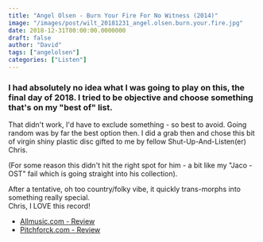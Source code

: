 ```yaml
---
title: "Angel Olsen - Burn Your Fire For No Witness (2014)"
image: "/images/post/wilt_20181231_angel.olsen.burn.your.fire.jpg"
date: 2018-12-31T00:00:00.0000000
draft: false
author: "David"
tags: ["angelolsen"]
categories: ["Listen"]
---
```

### I had absolutely no idea what I was going to play on this, the final day of 2018. I tried to be objective and choose something that's on my "best of" list.

 That didn't work, I'd have to exclude something - so best to avoid. Going random was by far the best option then. I did a grab then and chose this bit of virgin shiny plastic disc gifted to me by fellow Shut-Up-And-Listen(er) Chris.

 (For some reason this didn't hit the right spot for him - a bit like my "Jaco - OST" fail which is going straight into his collection).

 After a tentative, oh too country/folky vibe, it quickly trans-morphs into something really special.   
Chris, I LOVE this record!

-  [Allmusic.com - Review](https://www.allmusic.com/album/burn-your-fire-for-no-witness-mw0002601627)
-  [Pitchforck.com - Review](https://pitchfork.com/reviews/albums/18956-angel-olsen-burn-your-fire-for-no-witness/)